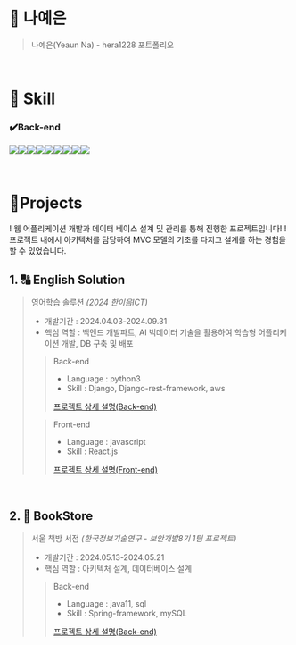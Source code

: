# 📜 나예은 

> 나예은(Yeaun Na) - hera1228 포트폴리오

<br />

# 👋 Skill

### ✔️Back-end
<img src="https://img.shields.io/badge/Spring-6DB33F?style=for-the-badge&logo=Spring&logoColor=green"><img src="https://img.shields.io/badge/Spring Boot-6DB33F?style=for-the-badge&logo=Spring Boot&logoColor=yellow"><img src="https://img.shields.io/badge/MySql-orange?style=for-the-badge&logo=MySql&logoColor=white"><img src="https://img.shields.io/badge/Python-blue?style=for-the-badge&logo=Python&logoColor=yellow"><img src="https://img.shields.io/badge/Django-indigo?style=for-the-badge&logo=Django&logoColor=white"><img src="https://img.shields.io/badge/Git-gray?style=for-the-badge&logo=Git&logoColor=black"><img src="https://img.shields.io/badge/Postman-orange?style=for-the-badge&logo=Postman&logoColor=white"><img src="https://img.shields.io/badge/Sourcetree-yellowgreen?style=for-the-badge&logo=Sourcetree&logoColor=green"><img src="https://img.shields.io/badge/C-yellow?style=for-the-badge&logo=C&logoColor=orange">

<br />

# 📝Projects
! 웹 어플리케이션 개발과 데이터 베이스 설계 및 관리를 통해 진행한 프로젝트입니다!
!프로젝트 내에서 아키텍처를 담당하여 MVC 모델의 기초를 다지고 설계를 하는 경험을 할 수 있었습니다.

## 1. 🔠 English Solution

> 영어학습 솔루션 _(2024 한이음ICT)_
>
> - 개발기간 : 2024.04.03-2024.09.31
> - 핵심 역할 : 백엔드 개발파트, AI 빅데이터 기술을 활용하여 학습형 어플리케이션 개발, DB 구축 및 배포
>
>> Back-end
>> - Language : python3
>> - Skill : Django, Django-rest-framework, aws
>> 
>> [프로젝트 상세 설명(Back-end)](https://github.com/englishsolution/englishsolution_backend)  
>
>> Front-end
>> - Language : javascript
>> - Skill : React.js
>>
>> [프로젝트 상세 설명(Front-end)](https://github.com/englishsolution/englishsolution_frontend)

<br />

## 2. 📖 BookStore

> 서울 책방 서점 _(한국정보기술연구 - 보안개발8기 1팀 프로젝트)_
>
> - 개발기간 : 2024.05.13-2024.05.21
> - 핵심 역할 : 아키텍처 설계, 데이터베이스 설계
>
>> Back-end
>> - Language : java11, sql
>> - Skill : Spring-framework, mySQL
>> 
>> [프로젝트 상세 설명(Back-end)](https://github.com/hera1228/book_store)  

<br />



